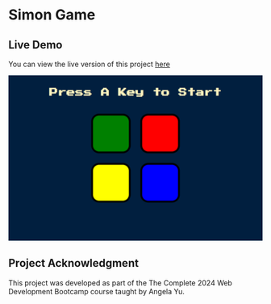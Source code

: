 # Simon Game

## Live Demo
You can view the live version of this project [here](https://kapteynuniverse.github.io/Simon-game/)

![Screenshot of the project](./screenshot.png)

## Project Acknowledgment
This project was developed as part of the The Complete 2024 Web Development Bootcamp course taught by Angela Yu.
